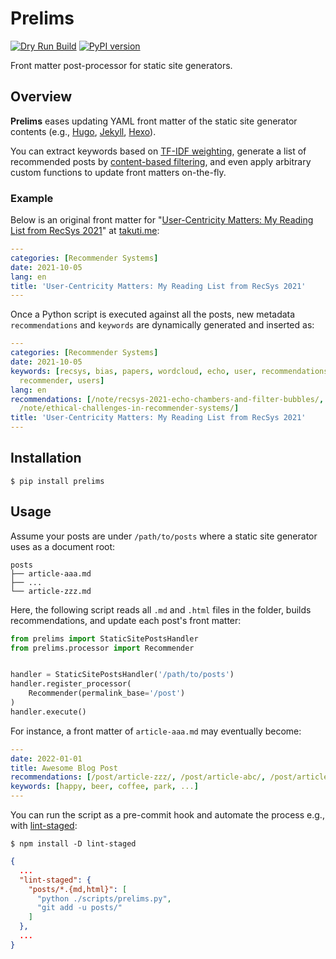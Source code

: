 Prelims
===

[![Dry Run Build](https://github.com/takuti/prelims/actions/workflows/dryrun.yml/badge.svg)](https://github.com/takuti/prelims/actions/workflows/dryrun.yml) [![PyPI version](https://badge.fury.io/py/prelims.svg)](https://badge.fury.io/py/prelims)

Front matter post-processor for static site generators.

## Overview

**Prelims** eases updating YAML front matter of the static site generator contents (e.g., [Hugo](https://gohugo.io/content-management/front-matter/), [Jekyll](https://jekyllrb.com/docs/front-matter/), [Hexo](https://hexo.io/docs/front-matter.html)).

You can extract keywords based on [TF-IDF weighting](https://en.wikipedia.org/wiki/Tf%E2%80%93idf), generate a list of recommended posts by [content-based filtering](https://en.wikipedia.org/wiki/Recommender_system#Content-based_filtering), and even apply arbitrary custom functions to update front matters on-the-fly.

### Example

Below is an original front matter for "[User-Centricity Matters: My Reading List from RecSys 2021](https://takuti.me/note/recsys-2021/)" at [takuti.me](https://takuti.me/):

```yaml
---
categories: [Recommender Systems]
date: 2021-10-05
lang: en
title: 'User-Centricity Matters: My Reading List from RecSys 2021'
---
```

Once a Python script is executed against all the posts, new metadata `recommendations` and `keywords` are dynamically generated and inserted as:

```yaml
---
categories: [Recommender Systems]
date: 2021-10-05
keywords: [recsys, bias, papers, wordcloud, echo, user, recommendations, metrics,
  recommender, users]
lang: en
recommendations: [/note/recsys-2021-echo-chambers-and-filter-bubbles/, /note/recsys-wordcloud/,
  /note/ethical-challenges-in-recommender-systems/]
title: 'User-Centricity Matters: My Reading List from RecSys 2021'
---
```

## Installation

```
$ pip install prelims
```

## Usage

Assume your posts are under `/path/to/posts` where a static site generator uses as a document root:

```
posts
├── article-aaa.md
├── ...
└── article-zzz.md
```

Here, the following script reads all `.md` and `.html` files in the folder, builds recommendations, and update each post's front matter:

```py
from prelims import StaticSitePostsHandler
from prelims.processor import Recommender


handler = StaticSitePostsHandler('/path/to/posts')
handler.register_processor(
	Recommender(permalink_base='/post')
)
handler.execute()
```

For instance, a front matter of `article-aaa.md` may eventually become:

```yaml
---
date: 2022-01-01
title: Awesome Blog Post
recommendations: [/post/article-zzz/, /post/article-abc/, /post/article-xyz/]
keywords: [happy, beer, coffee, park, ...]
---
```

You can run the script as a pre-commit hook and automate the process e.g., with [lint-staged](https://github.com/okonet/lint-staged):

```
$ npm install -D lint-staged
```

```json
{
  ...
  "lint-staged": {
    "posts/*.{md,html}": [
      "python ./scripts/prelims.py",
      "git add -u posts/"
    ]
  },
  ...
}
```
